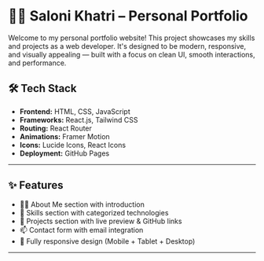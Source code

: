 # 👩‍💻 Saloni Khatri – Personal Portfolio

Welcome to my personal portfolio website! This project showcases my skills and projects as a web developer. It's designed to be modern, responsive, and visually appealing — built with a focus on clean UI, smooth interactions, and performance.


## 🛠️ Tech Stack

- **Frontend:** HTML, CSS, JavaScript
- **Frameworks:** React.js, Tailwind CSS
- **Routing:** React Router
- **Animations:** Framer Motion
- **Icons:** Lucide Icons, React Icons
- **Deployment:** GitHub Pages

---

## ✨ Features

- 🧑‍💼 About Me section with introduction
- 🧰 Skills section with categorized technologies
- 📂 Projects section with live preview & GitHub links
- 📫 Contact form with email integration
- 📱 Fully responsive design (Mobile + Tablet + Desktop)


---


